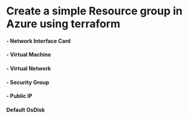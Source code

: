 # Create a simple Resource group in Azure using terraform

#### - Network Interface Card
#### - Virtual Machine
#### - Virtual Network
#### - Security Group
#### - Public IP

#### Default OsDisk 
